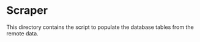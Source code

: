 # Scraper

This directory contains the script to populate the database tables from the remote data.
